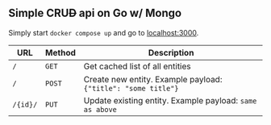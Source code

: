 ## Simple CRU~~D~~ api on Go w/ Mongo

Simply start `docker compose up` and go to [localhost:3000](http://localhost:3000/).

| URL      | Method | Description                                                   |
| -------- | ------ | ------------------------------------------------------------- |
| `/`      | `GET`  | Get cached list of all entities                               |
| `/`      | `POST` | Create new entity. Example payload: `{"title": "some title"}` |
| `/{id}/` | `PUT`  | Update existing entity. Example payload: `same as above`      |
